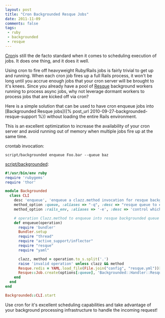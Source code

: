 ```yaml
---
layout: post
title: "Cron Backgrounded Resque Jobs"
date: 2011-11-09
comments: false
tags:
 - ruby
 - backgrounded
 - resque
---
```


[](http://www.flickr.com/photos/jeremy-g/1512405671/)

[Cron](http://pubs.opengroup.org/onlinepubs/9699919799/utilities/crontab.html)is still the de facto standard when it comes to scheduling execution of jobs. It does one thing, and it does it well.

Using cron to fire off heavyweight Ruby/Rails jobs is fairly trivial to get up and running. When each cron job fires up a full Rails process, it won't be long until you accrue enough jobs that your cron server will be brought to it's knees. Since you already have a pool of [Resque](http://github.com/defunkt/resque) background workers running to process async jobs, why not leverage dormant workers to process jobs that are kicked off via cron?

Here is a simple solution that can be used to have cron enqueue jobs into [Backgrounded Resque jobs]({% post_url 2010-09-27-backgrounded-resque-support %}) without loading the entire Rails environment.

This is an excellent optimization to increase the availability of your cron server and avoid running out of memory when multiple jobs fire up at the same time.

crontab invocation:

```
script/backgrounded enqueue Foo.bar --queue baz
```

[script/backgrounded](https://gist.github.com/1351867):
```ruby
#!/usr/bin/env ruby
require 'rubygems'
require 'thor'

module Backgrounded
  class CLI
    desc 'enqueue', 'enqueue a clazz.method invocation for resque backgrounded workers'
    method_option :queue, :aliases => "-q", :desc => "resque queue to enqueue the operation to", :default => 'backgrounded'
    method_option :rails_env, :aliases => '-e', :desc => 'control which rails env used to load the redis config', :default => 'production'

    # operation Clazz.method to enqueue into resque backgrounded queue (ex: Foo.bar)
    def enqueue(operation)
      require 'bundler'
      Bundler.setup
      require "thread"
      require "active_support/inflector"
      require "resque"
      require "yaml"

      clazz, method = operation.to_s.split('.')
      raise 'invalid operation' unless clazz && method
      Resque.redis = YAML.load_file(File.join("config", "resque.yml"))[options[:rails_env]]
      Resque::Job.create(options[:queue], 'Backgrounded::Handler::ResqueHandler', clazz, -1, method)
    end
  end
end

Backgrounded::CLI.start
```
Use cron for it's excellent scheduling capabilities and take advantage of your background processing infrastructure to handle the incoming request!
